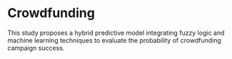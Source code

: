 # Crowdfunding
This study proposes a hybrid predictive model integrating fuzzy logic and machine learning techniques to evaluate the probability of crowdfunding campaign success.
